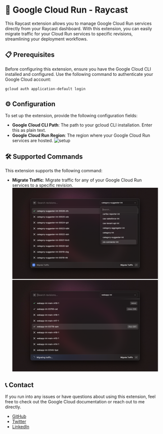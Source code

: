 # 🚀 Google Cloud Run - Raycast

This Raycast extension allows you to manage Google Cloud Run services directly from your Raycast dashboard. With this extension, you can easily migrate traffic for your Cloud Run services to specific revisions, streamlining your deployment workflows.


## 📋 Prerequisites
Before configuring this extension, ensure you have the Google Cloud CLI installed and configured. Use the following command to authenticate your Google Cloud account:
```sh
gcloud auth application-default login
```

## ⚙️ Configuration
To set up the extension, provide the following configuration fields:

- **Google Cloud CLI Path**: The path to your gcloud CLI installation. Enter this as plain text.
- **Google Cloud Run Region**: The region where your Google Cloud Run services are hosted.
![setup](metadata/google-cloud-run-1.png)

## 🛠️ Supported Commands
This extension supports the following command:

- **Migrate Traffic**: Migrate traffic for any of your Google Cloud Run services to a specific revision.
![demo](metadata/google-cloud-run-2.png)
![demo2](metadata/google-cloud-run-3.png)

## 📞 Contact
If you run into any issues or have questions about using this extension, feel free to check out the Google Cloud documentation or reach out to me directly.
- [GitHub](https://github.com/BhavyaMuni)
- [Twitter](https://twitter.com/muni_bhavya)
- [LinkedIn](https://linkedin.com/in/bhavya-muni)
